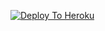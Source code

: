 [![Deploy To Heroku](https://www.herokucdn.com/deploy/button.svg)](https://heroku.com/deploy?template=https://github.com/Ajprofessor24/afk-bot)
